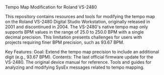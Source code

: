 Tempo Map Modification for Roland VS-2480

This repository contains resources and tools for modifying the tempo map on the Roland VS-2480 Digital Studio Workstation, originally released in 2001 and discontinued in 2004. The VS-2480's native tempo map only supports BPM values in the range of 25.0 to 250.0 BPM with a single decimal precision. This limitation presents challenges for users with projects requiring finer BPM precision, such as 93.67 BPM.

Key Features:
Goal: Extend the tempo map precision to include an additional digit (e.g., 93.67 BPM).
Contents:
The last official firmware update for the VS-2480.
The original device manual for reference.
Tools and guides for analyzing and modifying SysEx messages related to tempo mapping.
